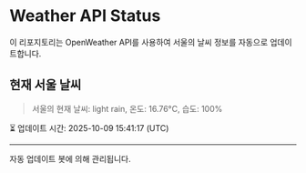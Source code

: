 
# Weather API Status

이 리포지토리는 OpenWeather API를 사용하여 서울의 날씨 정보를 자동으로 업데이트합니다.

## 현재 서울 날씨
> 서울의 현재 날씨: light rain, 온도: 16.76°C, 습도: 100%

⏳ 업데이트 시간: 2025-10-09 15:41:17 (UTC)

---
자동 업데이트 봇에 의해 관리됩니다.
